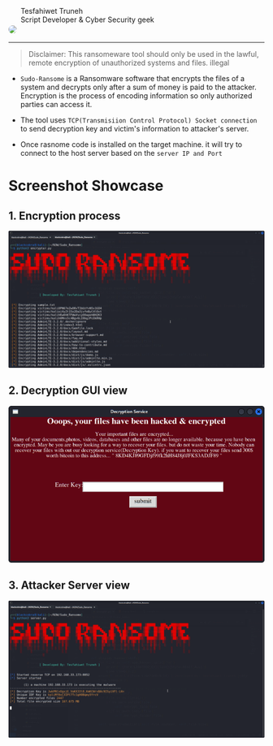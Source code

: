 <img src="https://coderspdf.com/img/69DFD530-BC83-47C3-B485-30325DE37374.jpeg" style="width: 40px; border-radius: 50%">
<span style="position: absolute; top: 13px; font-size: 14px"> &nbsp Tesfahiwet Truneh
<br>
&nbsp Script Developer & Cyber Security geek
</span>
<br>
<hr>

> Disclaimer: This ransomeware tool should only be used in the lawful, remote encryption of unauthorized systems and files.
> illegal

* `Sudo-Ransome` is a Ransomware software that encrypts the files of a system and
decrypts only after a sum of money is paid to the attacker.
Encryption is the process of encoding information so only authorized parties can
access it.

* The tool uses `TCP(Transmisiion Control Protocol) Socket connection` to send decryption key and victim's information to attacker's server.

* Once rasnome code is installed on the target machine. it will try to connect to the host server based on the `server IP and Port`

# Screenshot Showcase

## 1. Encryption process
<img src="img/encrypter.png" style="width: 540px;">

## 2. Decryption GUI view
<img src="img/decrypter.png" style="width: 540px;">

## 3. Attacker Server view
<img src="img/server.png" style="width: 540px;">

